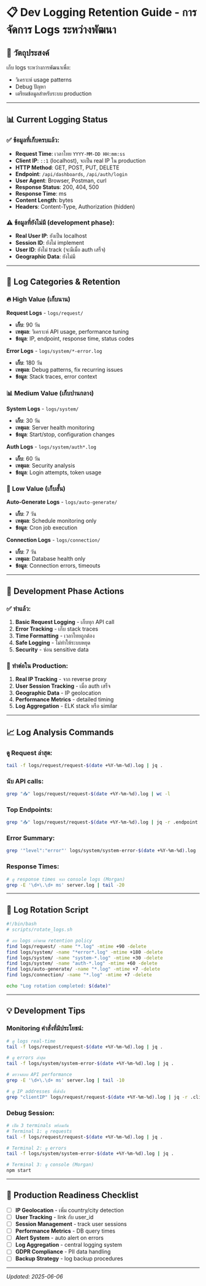# 📋 Dev Logging Retention Guide - การจัดการ Logs ระหว่างพัฒนา

## 🎯 วัตถุประสงค์
เก็บ logs ระหว่างการพัฒนาเพื่อ:
- วิเคราะห์ usage patterns  
- Debug ปัญหา
- เตรียมข้อมูลสำหรับระบบ production

---

## 📊 Current Logging Status

### ✅ **ข้อมูลที่เก็บครบแล้ว:**
- **Request Time**: เวลาไทย `YYYY-MM-DD HH:mm:ss`
- **Client IP**: `::1` (localhost), จะเป็น real IP ใน production
- **HTTP Method**: GET, POST, PUT, DELETE
- **Endpoint**: `/api/dashboards`, `/api/auth/login`
- **User Agent**: Browser, Postman, curl
- **Response Status**: 200, 404, 500
- **Response Time**: ms
- **Content Length**: bytes
- **Headers**: Content-Type, Authorization (hidden)

### ⚠️ **ข้อมูลที่ยังไม่มี (development phase):**
- **Real User IP**: ยังเป็น localhost
- **Session ID**: ยังไม่ implement
- **User ID**: ยังไม่ track (จะมีเมื่อ auth เสร็จ)
- **Geographic Data**: ยังไม่มี

---

## 📁 **Log Categories & Retention**

### 🔥 **High Value (เก็บนาน)**
**Request Logs** - `logs/request/`
- **เก็บ**: 90 วัน
- **เหตุผล**: วิเคราะห์ API usage, performance tuning
- **ข้อมูล**: IP, endpoint, response time, status codes

**Error Logs** - `logs/system/*-error.log`
- **เก็บ**: 180 วัน  
- **เหตุผล**: Debug patterns, fix recurring issues
- **ข้อมูล**: Stack traces, error context

### 📊 **Medium Value (เก็บปานกลาง)**
**System Logs** - `logs/system/`
- **เก็บ**: 30 วัน
- **เหตุผล**: Server health monitoring
- **ข้อมูล**: Start/stop, configuration changes

**Auth Logs** - `logs/system/auth*.log` 
- **เก็บ**: 60 วัน
- **เหตุผล**: Security analysis
- **ข้อมูล**: Login attempts, token usage

### 🔧 **Low Value (เก็บสั้น)**
**Auto-Generate Logs** - `logs/auto-generate/`
- **เก็บ**: 7 วัน
- **เหตุผล**: Schedule monitoring only
- **ข้อมูล**: Cron job execution

**Connection Logs** - `logs/connection/`
- **เก็บ**: 7 วัน
- **เหตุผล**: Database health only
- **ข้อมูล**: Connection errors, timeouts

---

## 🚀 **Development Phase Actions**

### ✅ **ทำแล้ว:**
1. **Basic Request Logging** - เก็บทุก API call
2. **Error Tracking** - เก็บ stack traces  
3. **Time Formatting** - เวลาไทยถูกต้อง
4. **Safe Logging** - ไม่ทำให้ระบบหยุด
5. **Security** - ซ่อน sensitive data

### 🔄 **ทำต่อใน Production:**
1. **Real IP Tracking** - จาก reverse proxy
2. **User Session Tracking** - เมื่อ auth เสร็จ
3. **Geographic Data** - IP geolocation
4. **Performance Metrics** - detailed timing
5. **Log Aggregation** - ELK stack หรือ similar

---

## 📈 **Log Analysis Commands**

### **ดู Request ล่าสุด:**
```bash
tail -f logs/request/request-$(date +%Y-%m-%d).log | jq .
```

### **นับ API calls:**
```bash
grep "📥" logs/request/request-$(date +%Y-%m-%d).log | wc -l
```

### **Top Endpoints:**
```bash
grep "📥" logs/request/request-$(date +%Y-%m-%d).log | jq -r .endpoint | sort | uniq -c | sort -nr
```

### **Error Summary:**
```bash
grep '"level":"error"' logs/system/system-error-$(date +%Y-%m-%d).log | jq -r .message | sort | uniq -c
```

### **Response Times:**
```bash
# ดู response times จาก console logs (Morgan)
grep -E '\d+\.\d+ ms' server.log | tail -20
```

---

## 🔧 **Log Rotation Script**

```bash
#!/bin/bash
# scripts/rotate_logs.sh

# ลบ logs เก่าตาม retention policy
find logs/request/ -name "*.log" -mtime +90 -delete
find logs/system/ -name "*error*.log" -mtime +180 -delete  
find logs/system/ -name "system-*.log" -mtime +30 -delete
find logs/system/ -name "auth-*.log" -mtime +60 -delete
find logs/auto-generate/ -name "*.log" -mtime +7 -delete
find logs/connection/ -name "*.log" -mtime +7 -delete

echo "Log rotation completed: $(date)"
```

---

## 💡 **Development Tips**

### **Monitoring คำสั่งที่มีประโยชน์:**
```bash
# ดู logs real-time
tail -f logs/request/request-$(date +%Y-%m-%d).log | jq .

# ดู errors ล่าสุด
tail -f logs/system/system-error-$(date +%Y-%m-%d).log | jq .

# ตรวจสอบ API performance
grep -E '\d+\.\d+ ms' server.log | tail -10

# ดู IP addresses ที่เข้าถึง
grep "clientIP" logs/request/request-$(date +%Y-%m-%d).log | jq -r .clientIP | sort | uniq -c
```

### **Debug Session:**
```bash
# เปิด 3 terminals พร้อมกัน
# Terminal 1: ดู requests
tail -f logs/request/request-$(date +%Y-%m-%d).log | jq .

# Terminal 2: ดู errors  
tail -f logs/system/system-error-$(date +%Y-%m-%d).log | jq .

# Terminal 3: ดู console (Morgan)
npm start
```

---

## 🎯 **Production Readiness Checklist**

- [ ] **IP Geolocation** - เพิ่ม country/city detection
- [ ] **User Tracking** - link กับ user_id
- [ ] **Session Management** - track user sessions
- [ ] **Performance Metrics** - DB query times
- [ ] **Alert System** - auto alert on errors
- [ ] **Log Aggregation** - central logging system
- [ ] **GDPR Compliance** - PII data handling
- [ ] **Backup Strategy** - log backup procedures

---

*Updated: 2025-06-06* 